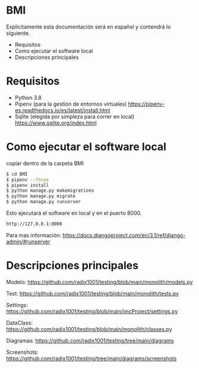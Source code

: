 # BMI

Explicitamente esta documentación será en español y contendrá lo siguiente.

  - Requisitos
  - Como ejecutar el software local
  - Descripciones principales
  
# Requisitos

  - Python 3.8
  - Pipenv (para la gestión de entornos virtuales) https://pipenv-es.readthedocs.io/es/latest/install.html
  - Sqlite (elegida por simpleza para correr en local) https://www.sqlite.org/index.html


# Como ejecutar el software local
copiar dentro de la carpeta BMI
```sh
$ cd BMI
$ pipenv --three
$ pipenv install
$ python manage.py makemigrations
$ python manage.py migrate
$ python manage.py runserver
```

Esto ejecutará el software en local y en el puerto 8000.

```sh
http://127.0.0.1:8000
```

Para mas información: https://docs.djangoproject.com/en/3.1/ref/django-admin/#runserver

# Descripciones principales

Modelo: https://github.com/radix1001/testing/blob/main/monolith/models.py

Test: https://github.com/radix1001/testing/blob/main/monolith/tests.py

Settings: https://github.com/radix1001/testing/blob/main/imcProject/settings.py

DataClass: https://github.com/radix1001/testing/blob/main/monolith/classes.py

Diagramas: https://github.com/radix1001/testing/tree/main/diagrams

Screenshots: https://github.com/radix1001/testing/tree/main/diagrams/screenshots
